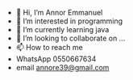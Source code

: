 - 👋 Hi, I’m Annor Emmanuel
- 👀 I’m interested in programming
- 🌱 I’m currently learning java
- 💞️ I’m looking to collaborate on ...
- 📫 How to reach me 
- WhatsApp 0550667634
- email annore39@gmail.com 

<!---
AnnorEmmanuel/AnnorEmmanuel is a ✨ special ✨ repository because its `README.md` (this file) appears on your GitHub profile.
You can click the Preview link to take a look at your changes.
--->
